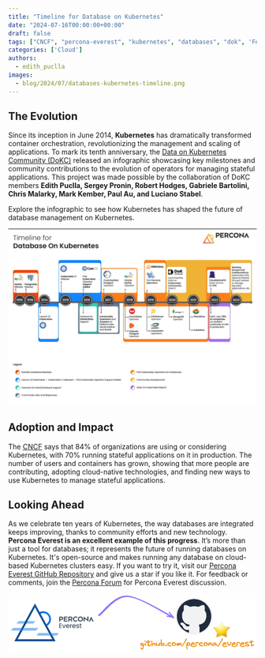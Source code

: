 ```yaml
---
title: "Timeline for Database on Kubernetes"
date: "2024-07-16T00:00:00+00:00"
draft: false
tags: ["CNCF", "percona-everest", "kubernetes", "databases", "dok", 'Featured']
categories: ['Cloud']
authors:
  - edith_puclla
images:
  - blog/2024/07/databases-kubernetes-timeline.png
---
```


## The Evolution

Since its inception in June 2014, **Kubernetes** has dramatically transformed container orchestration, revolutionizing the management and scaling of applications. To mark its tenth anniversary, the [Data on Kubernetes Community (DoKC)](https://dok.community/) released an infographic showcasing key milestones and community contributions to the evolution of operators for managing stateful applications. This project was made possible by the collaboration of DoKC members **Edith Puclla, Sergey Pronin, Robert Hodges, Gabriele Bartolini, Chris Malarky, Mark Kember, Paul Au, and Luciano Stabel**.

Explore the infographic to see how Kubernetes has shaped the future of database management on Kubernetes.

![Databases Kubernetes Timeline](blog/2024/07/databases-kubernetes-timeline.png)

## Adoption and Impact

The [CNCF](https://www.cncf.io/) says that 84% of organizations are using or considering Kubernetes, with 70% running stateful applications on it in production. The number of users and containers has grown, showing that more people are contributing, adopting cloud-native technologies, and finding new ways to use Kubernetes to manage stateful applications.

## Looking Ahead

As we celebrate ten years of Kubernetes, the way databases are integrated keeps improving, thanks to community efforts and new technology. **Percona Everest is an excellent example of this progress**. It’s more than just a tool for databases; it represents the future of running databases on Kubernetes. It's open-source and makes running any database on cloud-based Kubernetes clusters easy. If you want to try it, visit our [Percona Everest GitHub Repository](https://github.com/percona/everest) and give us a star if you like it. For feedback or comments, join the [Percona Forum](https://forums.percona.com/c/percona-everest/81) for Percona Everest discussion.

![Percona Everest](blog/2024/07/percona-everest.png)
